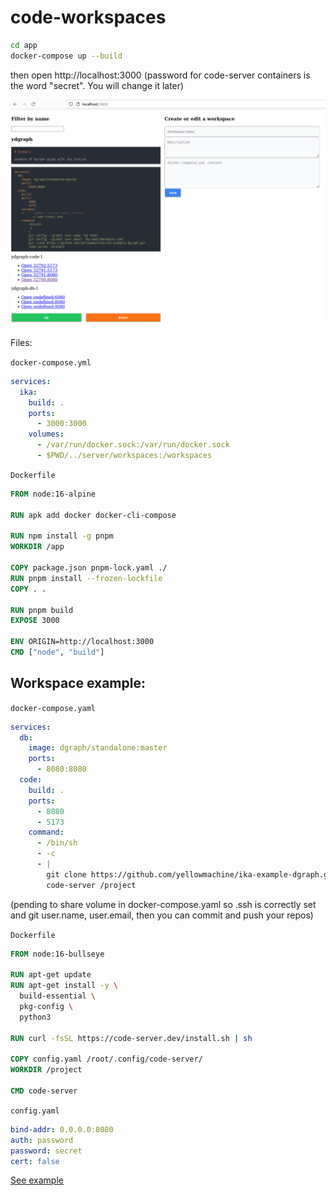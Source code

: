 # code-workspaces

```bash
cd app
docker-compose up --build
```

then open http://localhost:3000  (password for code-server containers is the word "secret". You will change it later)

![image](./code-workspaces.png)

Files:

`docker-compose.yml`

```yml
services:
  ika:
    build: .
    ports:
      - 3000:3000
    volumes:
      - /var/run/docker.sock:/var/run/docker.sock
      - $PWD/../server/workspaces:/workspaces
```

`Dockerfile`

```Dockerfile
FROM node:16-alpine

RUN apk add docker docker-cli-compose

RUN npm install -g pnpm
WORKDIR /app

COPY package.json pnpm-lock.yaml ./
RUN pnpm install --frozen-lockfile
COPY . .

RUN pnpm build
EXPOSE 3000

ENV ORIGIN=http://localhost:3000
CMD ["node", "build"]
```

## Workspace example:

`docker-compose.yaml`

```yaml
services:
  db:
    image: dgraph/standalone:master
    ports:
      - 8080:8080
  code: 
    build: .
    ports: 
      - 8080
      - 5173
    command:
      - /bin/sh
      - -c
      - |
        git clone https://github.com/yellowmachine/ika-example-dgraph.git .
        code-server /project
```

(pending to share volume in docker-compose.yaml so .ssh is correctly set and git user.name, user.email, then you can commit and push your repos)

`Dockerfile`

```Dockerfile
FROM node:16-bullseye

RUN apt-get update 
RUN apt-get install -y \
  build-essential \
  pkg-config \
  python3

RUN curl -fsSL https://code-server.dev/install.sh | sh

COPY config.yaml /root/.config/code-server/
WORKDIR /project

CMD code-server
```

`config.yaml`

```yaml
bind-addr: 0.0.0.0:8080
auth: password
password: secret
cert: false
```

[See example](./server/README.md)